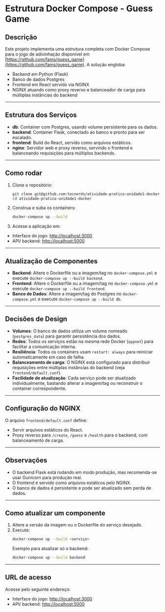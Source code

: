 # Estrutura Docker Compose - Guess Game

## Descrição

Este projeto implementa uma estrutura completa com Docker Compose para o jogo de adivinhação disponível em [https://github.com/fams/guess_game](https://github.com/fams/guess_game). A solução engloba:

- Backend em Python (Flask)
- Banco de dados Postgres
- Frontend em React servido via NGINX
- NGINX atuando como proxy reverso e balanceador de carga para múltiplas instâncias do backend

---

## Estrutura dos Serviços

- **db**: Container com Postgres, usando volume persistente para os dados.
- **backend**: Container Flask, conectado ao banco e pronto para ser escalado.
- **frontend**: Build do React, servido como arquivos estáticos.
- **nginx**: Servidor web e proxy reverso, servindo o frontend e balanceando requisições para múltiplos backends.

---

## Como rodar

1. Clone o repositório:
   ```sh
   git clone git@github.com:tecnerds/atividade-pratico-unidade1-docker.git
   cd atividade-pratico-unidade1-docker
   ```

2. Construa e suba os containers:
   ```sh
   docker-compose up --build
   ```

3. Acesse a aplicação em:  
- Interface do jogo: 
[http://localhost:3000](http://localhost:3000)
- API/ backend: 
[http://localhost:5000](http://localhost:5000)

---

## Atualização de Componentes

- **Backend**: Altere o Dockerfile ou a imagem/tag no `docker-compose.yml` e execute `docker-compose up --build backend`.
- **Frontend**: Altere o Dockerfile ou a imagem/tag no `docker-compose.yml` e execute `docker-compose up --build frontend`.
- **Banco de Dados**: Altere a imagem/tag do Postgres no `docker-compose.yml` e execute `docker-compose up --build db`.

---

## Decisões de Design

- **Volumes**: O banco de dados utiliza um volume nomeado (`postgres_data`) para garantir persistência dos dados.
- **Redes**: Todos os serviços estão na mesma rede Docker (`appnet`) para facilitar a comunicação interna.
- **Resiliência**: Todos os containers usam `restart: always` para reiniciar automaticamente em caso de falha.
- **Balanceamento de carga**: O NGINX está configurado para distribuir requisições entre múltiplas instâncias do backend (veja `frontend/default.conf`).
- **Facilidade de atualização**: Cada serviço pode ser atualizado individualmente, bastando alterar a imagem/tag ou reconstruir o container correspondente.

---

## Configuração do NGINX

O arquivo `frontend/default.conf` define:

- Servir arquivos estáticos do React.
- Proxy reverso para `/create`, `/guess` e `/health` para o backend, com balanceamento de carga.

---

## Observações

- O backend Flask está rodando em modo produção, mas recomenda-se usar Gunicorn para produção real.
- O frontend é servido como arquivos estáticos pelo NGINX.
- O banco de dados é persistente e pode ser atualizado sem perda de dados.

---

## Como atualizar um componente

1. Altere a versão da imagem ou o Dockerfile do serviço desejado.
2. Execute:
   ```sh
   docker-compose up --build <serviço>
   ```
   Exemplo para atualizar só o backend:
   ```sh
   docker-compose up --build backend
   ```

---


## URL de acesso

Acesse pelo seguinte endereço:  
- Interface do jogo: 
[http://localhost:3000](http://localhost:3000)
- API/ backend: 
[http://localhost:5000](http://localhost:5000)